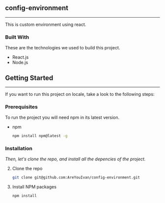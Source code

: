 ## config-environment

---

This is custom environment using react.

### Built With

These are the technologies we used to build this project.

- React.js
- Node.js
<!-- GETTING STARTED -->

## Getting Started

---

If you want to run this project on locale, take a look to the following steps:

### Prerequisites

To run the project you will need npm in its latest version.

- npm
  ```sh
  npm install npm@latest -g
  ```

### Installation

_Then, let's clone the repo, and install all the depencies of the project._

2. Clone the repo
   ```sh
   git clone git@github.com:AreYouIvan/config-environment.git
   ```
3. Install NPM packages
   ```sh
   npm install
   ```
